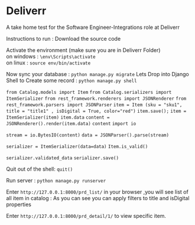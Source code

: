 # Deliverr

A take home test for the Software Engineer-Integrations role at Deliverr

Instructions to run :
Download the source code

Activate the environment (make sure you are in Deliverr Folder)  
 on windows : `\env\Scripts\activate`  
 on linux : `source env/bin/activate`

Now sync your database : `python manage.py migrate`
Lets Drop into Django Shell to Create some record : `python manage.py shell`

`from Catalog.models import Item`
`from Catalog.serializers import ItemSerializer`
`from rest_framework.renderers import JSONRenderer`
`from rest_framework.parsers import JSONParser`
`item = Item (sku = "sku1", title = "title1" , isDigital = True, color="red")`
`item.save();`
`item = ItemSerializer(item)`
`item.data`
`content = JSONRenderer().render(item.data)`
`content`
`import io`

`stream = io.BytesIO(content)`
`data = JSONParser().parse(stream)`

`serializer = ItemSerializer(data=data)`
`Item.is_valid()`

`serializer.validated_data`
`serializer.save()`

Quit out of the shell: `quit()`

Run server :
`python manage.py runserver`

Enter `http://127.0.0.1:8000/prd_list/` in your browser ,you will see list of all item in catalog :
As you can see you can apply filters to title and isDigital properties

Enter `http://127.0.0.1:8000/prd_detail/1/` to view specific item.
